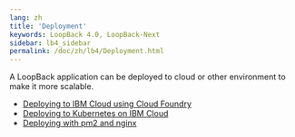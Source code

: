 ```yaml
---
lang: zh
title: 'Deployment'
keywords: LoopBack 4.0, LoopBack-Next
sidebar: lb4_sidebar
permalink: /doc/zh/lb4/Deployment.html
---
```


A LoopBack application can be deployed to cloud or other environment to make it
more scalable.

- [Deploying to IBM Cloud using Cloud Foundry](deployment/Deploying-to-IBM-Cloud.md)
- [Deploying to Kubernetes on IBM Cloud](deployment/Deploying_to_ibm_cloud_kubernetes.md)
- [Deploying with pm2 and nginx](deployment/Deploying-with-pm2-and-nginx.md)

